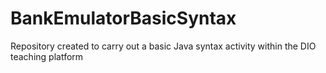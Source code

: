 # BankEmulatorBasicSyntax
Repository created to carry out a basic Java syntax activity within the DIO teaching platform
